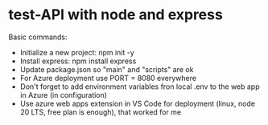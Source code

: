 # test-API with node and express

Basic commands:
- Initialize a new project:
  npm init -y
- Install express:
  npm install express
- Update package.json so "main" and "scripts" are ok
- For Azure deployment use PORT = 8080 everywhere
- Don't forget to add environment variables fron local .env to the web app in Azure (in configuration)
- Use azure web apps extension in VS Code for deployment (linux, node 20 LTS, free plan is enough), that worked for me
